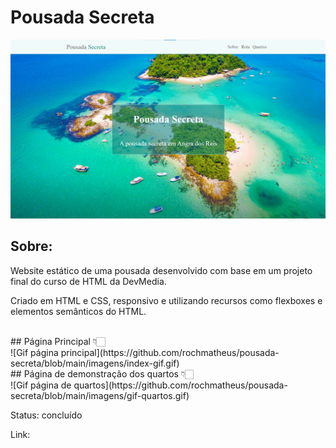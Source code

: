 # Pousada Secreta<br>
![banner página principal](https://github.com/rochmatheus/pousada-secreta/blob/main/imagens/banner-index.png)<br>
## Sobre:
<p>Website estático de uma pousada desenvolvido com base em um projeto final do curso de HTML da DevMedia.</p>
<p>Criado em HTML e CSS, responsivo e utilizando recursos como flexboxes e elementos semânticos do HTML.</p><br>
## Página Principal 👇🏻<br>
![Gif página principal](https://github.com/rochmatheus/pousada-secreta/blob/main/imagens/index-gif.gif)<br>
## Página de demonstração dos quartos 👇🏻<br>
![Gif página de quartos](https://github.com/rochmatheus/pousada-secreta/blob/main/imagens/gif-quartos.gif)<br>
<p>Status: concluído<br>
<p>Link: <https://rochmatheus.github.io/pousada-secreta/>
